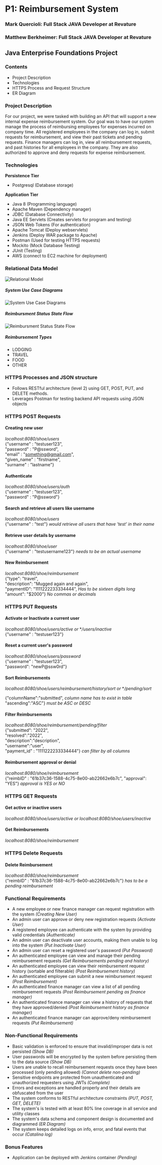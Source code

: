 # P1: Reimbursement System
### Mark Quercioli: Full Stack JAVA Developer at Revature
### Matthew Berkheimer: Full Stack JAVA Developer at Revature
## Java Enterprise Foundations Project

### Contents
- Project Description
- Technologies
- HTTPS Process and Request Structure
- ER Diagram
### Project Description

For our project, we were tasked with building an API that 
will support a new internal expense reimbursement system. 
Our goal was to have our system manage the process of reimbursing employees for expenses incurred 
on company time. All registered employees in the company can log in, submit 
requests for reimbursement, and view their past tickets and pending requests. 
Finance managers can log in, view all reimbursement requests, and past histories for 
all employees in the company. They are also authorized to approve and deny 
requests for expense reimbursement.

### Technologies 
**Persistence Tier**
- Postgresql (Database storage)

**Application Tier**
- Java 8 (Programming language)
- Apache Maven (Dependency manager)
- JDBC (Database Connectivity)
- Java EE Servlets (Creates servlets for program and testing)
- JSON Web Tokens (For authentication)
- Apache Tomcat (Deploy webservlets)
- Jenkins (Deploy WAR package to Apache)
- Postman (Used for testing HTTPS requests)
- Mockito (Mock Database Testing)
- JUnit (Testing)
- AWS (connect to EC2 machine for deployment)

### Relational Data Model
![Relational Model](https://github.com/220207-java-enterprise/assignments/blob/main/foundations-project/imgs/ERS%20Relational%20Model.png)

##### System Use Case Diagrams
![System Use Case Diagrams](https://raw.githubusercontent.com/220207-java-enterprise/assignments/main/foundations-project/imgs/ERS%20Use%20Case%20Diagram.png)

##### Reimbursment Status State Flow
![Reimbursment Status State Flow](https://raw.githubusercontent.com/220207-java-enterprise/assignments/main/foundations-project/imgs/ERS%20State%20Flow%20Diagram.png)
##### Reimbursement Types
- LODGING
- TRAVEL
- FOOD
- OTHER
### HTTPS Processes and JSON structure
- Follows RESTful architecture (level 2) using GET, POST, PUT, and DELETE methods. 
- Leverages Postman for testing backend API requests using JSON objects
### HTTPS POST Requests
#### Creating new user
*localhost:8080/shoe/users*\
{"username" : "testuser123",\
"password" : "P@ssword",\
"email" : "something@gmail.com",\
"given_name" : "firstname",\
"surname" : "lastname"}

#### Authenticate
*localhost:8080/shoe/users/auth*\
{"username" : "testuser123",\
"password" : "P@ssword"}

#### Search and retrieve all users like username
*localhost:8080/shoe/users*\
{"username" : "test"} *would retrieve all users that have 'test' in their name*

#### Retrieve user details by username
*localhost:8080/shoe/user*\
{"username" : "testusername123"} *needs to be an actual username*

#### New Reimbursement 
*localhost:8080/shoe/reimbursement*\
{"type": "travel",\
"description": "Mugged again and again",\
"paymentID": "1111222233334444", *Has to be sixteen digits long*\
"amount": "$2000"} *No commas or decimals*

### HTTPS PUT Requests
#### Activate or Inactivate a current user 
*localhost:8080/shoe/users/active or* **/users/inactive*\
{"username" : "testuser123"}

#### Reset a current user's password 
*localhost:8080/shoe/users/password*\
{"username" : "testuser123",\
"password": "newP@ssw0rd"}

#### Sort Reimbursements
*localhost:8080/shoe/users/reimbursement/history/sort or* **/pending/sort* 

{"columnName":"submitted", *column name has to exist in table*\
"ascending":"ASC"} *must be ASC or DESC*

#### Filter Reimbursements
*localhost:8080/shoe/reimbursement/pending/filter*\
{"submitted": "2022",\
"resolved":"2022",\
"description":"description",\
"username":"user",\
"payment_id" : "1111222233334444"} *can filter by all columns*
#### Reimbursement approval or denial
*localhost:8080/shoe/reimbursement*\
{"reimbID" : "61b37c36-1588-4c75-8e00-ab22662e6b7c",
"approval": "YES"} *approval is YES or NO*

### HTTPS GET Requests
#### Get active or inactive users
*localhost:8080/shoe/users/active or localhost:8080/shoe/users/inactive*

#### Get Reimbursements
*localhost:8080/shoe/reimbursement*

### HTTPS Delete Requests
#### Delete Reimbursement
*localhost:8080/shoe/reimbursement*\
{"reimbID" : "61b37c36-1588-4c75-8e00-ab22662e6b7c"} *has to be a pending reimbursement*

### Functional Requirements

- A new employee or new finance manager can request registration with the system *(Creating New User)*
- An admin user can approve or deny new registration requests *(Activate User)*
- A registered employee can authenticate with the system by providing valid credentials *(Authenticate)*
- An admin user can deactivate user accounts, making them unable to log into the system *(Put Inactivate User)*
- An admin user can reset a registered user's password *(Put Password)*
- An authenticated employee can view and manage their pending reimbursement requests *(Get Reimbursements pending and history)*
- An authenticated employee can view their reimbursement request history (sortable and filterable) *(Post Reimbursement history)*
- An authenticated employee can submit a new reimbursement request *(Post Reimbursement)*
- An authenticated finance manager can view a list of all pending reimbursement requests *(Post Reimbursement pending as finance manager)*
- An authenticated finance manager can view a history of requests that they have approved/denied *(Post Reimbursement history as finance manager)*
- An authenticated finance manager can approve/deny reimbursement requests *(Put Reimbursement)*

### Non-Functional Requirements

- Basic validation is enforced to ensure that invalid/improper data is not persisted *(Show DB)*
- User passwords will be encrypted by the system before persisting them to the data source *(Show DB)*
- Users are unable to recall reimbursement requests once they have been processed (only pending allowed) *(Cannot delete non-pending)*
- Sensitive endpoints are protected from unauthenticated and unauthorized requesters using JWTs *(Complete)*
- Errors and exceptions are handled properly and their details are obfuscated from the user 
- The system conforms to RESTful architecture constraints *(PUT, POST, GET, DELETE)*
- The system's is tested with at least 80% line coverage in all service and utility classes
- The system's data schema and component design is documented and diagrammed *(ER Diagram)*
- The system keeps detailed logs on info, error, and fatal events that occur *(Catalina log)*

### Bonus Features
- Application can be deployed with Jenkins container *(Pending)*